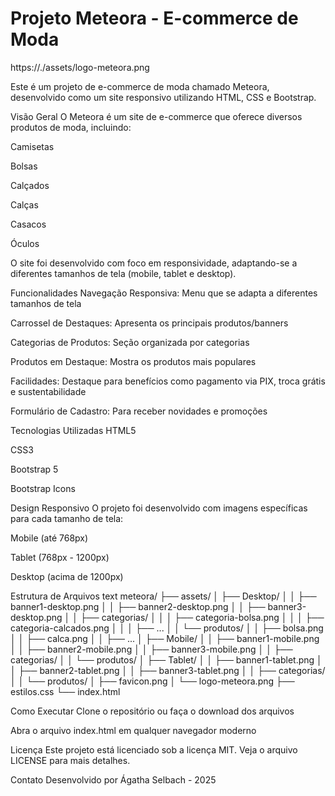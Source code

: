 ﻿# Projeto Meteora - E-commerce de Moda
https://./assets/logo-meteora.png

Este é um projeto de e-commerce de moda chamado Meteora, desenvolvido como um site responsivo utilizando HTML, CSS e Bootstrap.

Visão Geral
O Meteora é um site de e-commerce que oferece diversos produtos de moda, incluindo:

Camisetas

Bolsas

Calçados

Calças

Casacos

Óculos

O site foi desenvolvido com foco em responsividade, adaptando-se a diferentes tamanhos de tela (mobile, tablet e desktop).

Funcionalidades
Navegação Responsiva: Menu que se adapta a diferentes tamanhos de tela

Carrossel de Destaques: Apresenta os principais produtos/banners

Categorias de Produtos: Seção organizada por categorias

Produtos em Destaque: Mostra os produtos mais populares

Facilidades: Destaque para benefícios como pagamento via PIX, troca grátis e sustentabilidade

Formulário de Cadastro: Para receber novidades e promoções

Tecnologias Utilizadas
HTML5

CSS3

Bootstrap 5

Bootstrap Icons

Design Responsivo
O projeto foi desenvolvido com imagens específicas para cada tamanho de tela:

Mobile (até 768px)

Tablet (768px - 1200px)

Desktop (acima de 1200px)

Estrutura de Arquivos
text
meteora/
├── assets/
│   ├── Desktop/
│   │   ├── banner1-desktop.png
│   │   ├── banner2-desktop.png
│   │   ├── banner3-desktop.png
│   │   ├── categorias/
│   │   │   ├── categoria-bolsa.png
│   │   │   ├── categoria-calcados.png
│   │   │   ├── ...
│   │   └── produtos/
│   │       ├── bolsa.png
│   │       ├── calca.png
│   │       ├── ...
│   ├── Mobile/
│   │   ├── banner1-mobile.png
│   │   ├── banner2-mobile.png
│   │   ├── banner3-mobile.png
│   │   ├── categorias/
│   │   └── produtos/
│   ├── Tablet/
│   │   ├── banner1-tablet.png
│   │   ├── banner2-tablet.png
│   │   ├── banner3-tablet.png
│   │   ├── categorias/
│   │   └── produtos/
│   ├── favicon.png
│   └── logo-meteora.png
├── estilos.css
└── index.html

Como Executar
Clone o repositório ou faça o download dos arquivos

Abra o arquivo index.html em qualquer navegador moderno

Licença
Este projeto está licenciado sob a licença MIT. Veja o arquivo LICENSE para mais detalhes.

Contato
Desenvolvido por Ágatha Selbach - 2025 

